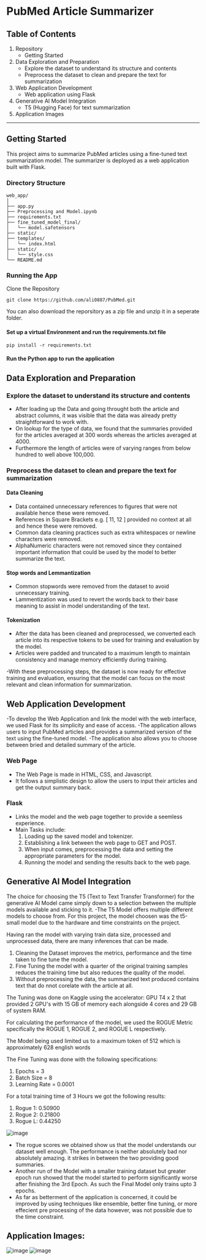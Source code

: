 # PubMed Article Summarizer

## Table of Contents

1. Repository
   - Getting Started
2. Data Exploration and Preparation
   - Explore the dataset to understand its structure and contents
   - Preprocess the dataset to clean and prepare the text for summarization
3. Web Application Development
   - Web application using Flask
4. Generative AI Model Integration
   - T5 (Hugging Face) for text summarization
5. Application Images

--------------------------------------------------------------------------------------------------------------------------------------------------------------------------------------------------------

## Getting Started
This project aims to summarize PubMed articles using a fine-tuned text summarization model. The summarizer is deployed as a web application built with Flask.

### Directory Structure

```plaintext
web_app/
│
├── app.py
├── Preprocessing and Model.ipynb
├── requirements.txt
├── fine_tuned_model_final/
│   └── model.safetensors
├── static/
├── templates/
│   └── index.html
├── static/
│   └── style.css
└── README.md
```

### Running the App

Clone the Repository 
```shell
git clone https://github.com/ali0887/PubMed.git
```
You can also download the reporsitory as a zip file and unzip it in a seperate folder.

#### Set up a virtual Environment and run the requirements.txt file
```shell
pip install -r requirements.txt
```
#### Run the Python app to run the application

## Data Exploration and Preparation

### Explore the dataset to understand its structure and contents
- After loading up the Data and going throught both the article and abstract columns, it was visible that the data was already pretty straightforward to work with.
- On lookup for the type of data, we found that the summaries provided for the articles averaged at 300 words whereas the articles averaged at 4000.
- Furthermore the length of articles were of varying ranges from below hundred to well above 100,000.

### Preprocess the dataset to clean and prepare the text for summarization
#### Data Cleaning
- Data contained unnecessary references to figures that were not available hence these were removed.
- References in Square Brackets e.g. [ 11, 12 ] provided no context at all and hence these were removed.
- Common data cleaning practices such as extra whitespaces or newline characters were removed.
- AlphaNumeric characters were not removed since they contained important information that could be used by the model to better summarize the text.

#### Stop words and Lemmantization
- Common stopwords were removed from the dataset to avoid unnecessary training.
- Lammentization was used to revert the words back to their base meaning to assist in model understanding of the text.

#### Tokenization
- After the data has been cleaned and preprocessed, we converted each article into its respective tokens to be used for training and evaluation by the model.
- Articles were padded and truncated to a maximum length to maintain consistency and manage memory efficiently during training.

-With these preprocessing steps, the dataset is now ready for effective training and evaluation, ensuring that the model can focus on the most relevant and clean information for summarization.


## Web Application Development

-To develop the Web Application and link the model with the web interface, we used Flask for its simplicity and ease of access.
-The application allows users to input PubMed articles and provides a summarized version of the text using the fine-tuned model.
-The application also allows you to choose between bried and detailed summary of the article.

### Web Page
- The Web Page is made in HTML, CSS, and Javascript.
- It follows a simplistic design to allow the users to input their articles and get the output summary back.

### Flask
- Links the model and the web page together to provide a seemless experience.
- Main Tasks include:
   1. Loading up the saved model and tokenizer.
   2. Establishing a link between the web page to GET and POST.
   3. When input comes, preprocessing the data and setting the appropriate parameters for the model.
   4. Running the model and sending the results back to the web page.
      

## Generative AI Model Integration

The choice for choosing the T5 (Text to Text Transfer Transformer) for the generative AI Model came simply down to a selection between the multiple models available and sticking to it.
-The T5 Model offers multiple different models to choose from. For this project, the model choosen was the t5-small model due to the hardware and time constraints on the project.

Having ran the model with varying train data size, processed and unprocessed data, there are many inferences that can be made.
1. Cleaning the Dataset improves the metrics, performance and the time taken to fine tune the model.
2. Fine Tuning the model with a quarter of the original training samples reduces the training time but also reduces the quality of the model.
3. Without preprocessing the data, the summarized text produced contains text that do nnot corelate with the article at all.

The Tuning was done on Kaggle using the accelerator: GPU T4 x 2 that provided 2 GPU's with 15 GB of memory each alongside 4 cores and 29 GB of system RAM.

For calculating the performance of the model, we used the ROGUE Metric specifically the ROGUE 1, ROGUE 2, and ROGUE L respectively.

The Model being used limited us to a maximum token of 512 which is approximately 628 english words

The Fine Tuning was done with the following specifications:
   1. Epochs = 3
   2. Batch Size = 8
   3. Learning Rate = 0.0001

For a total training time of 3 Hours we got the following results:
   1. Rogue 1: 0.50900
   2. Rogue 2: 0.21800
   3. Rogue L: 0.44250

![image](https://github.com/ali0887/PubMed/assets/110498074/456ee4b1-51da-45c5-990d-722432628d29)


- The rogue scores we obtained show us that the model understands our dataset well enough. The performance is neither absolutely bad nor absolutely amazing. it strikes in between the two providing good summaries.
- Another run of the Model with a smaller training dataset but greater epoch run showed that the model started to perform significantly worse after finishing the 3rd Epoch. As such the Final Model only trains upto 3 epochs.
- As far as betterment of the application is concerned, it could be improved by using techniques like ensemble, better fine tuning, or more effecient pre processing of the data however, was not possible due to the time constraint.


## Application Images:
![image](https://github.com/ali0887/PubMed/assets/110498074/f6766b8a-ed68-43a6-94ac-8fc513af84e6)
![image](https://github.com/ali0887/PubMed/assets/110498074/55f15e5d-3a41-4b9d-9d73-19dc53da65a2)


